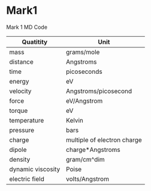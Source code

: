 # Mark1
Mark 1 MD Code


| Quatitity         | Unit                        |
|-------------------|-----------------------------|
| mass              | grams/mole                  |
| distance          | Angstroms                   |
| time              | picoseconds                 |
| energy            | eV                          |
| velocity          | Angstroms/picosecond        |
| force             | eV/Angstrom                 |
| torque            | eV                          |
| temperature       | Kelvin                      |
| pressure          | bars                        |
| charge            | multiple of electron charge |
| dipole            | charge*Angstroms            |
| density           | gram/cm^dim                 |
| dynamic viscosity | Poise                       |
| electric field    | volts/Angstrom              |
